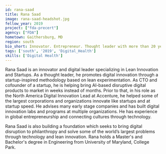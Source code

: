 ```yaml
---
id: rana-saad
title: Rana Saad
image: rana-saad-headshot.jpg
fellow_year: 2019
project: ["fda-precert"]
agency: ["FDA"]
hometown: Gaithersburg, MD
region: south
bio_short: Innovator. Entrepreneur. Thought leader with more than 20 years of innovation and digital focused global experience, combining consulting and advisory with entrepreneurship and startups.
tags: ['south', '2019', 'Digital_Health']
skills: ['Digital Health']
---
```


Rana Saad is an innovator and digital leader specializing in Lean Innovation and Startups. As a thought leader, he promotes digital innovation through a startup-inspired methodology based on lean experimentation. As CTO and cofounder of a startup, he is helping bring AI-based disruptive digital products to market in weeks instead of months. Prior to that, in his role as the North America Digital Innovation Lead at Accenture, he helped some of the largest corporations and organizations innovate like startups and at startup speed. He advises many early stage companies and has built digital innovation labs and programs at multiple organizations. He has experience in global entrepreneurship and connecting cultures through technology.

Rana Saad is also building a foundation which seeks to bring digital disruption to philanthropy and solve some of the world’s largest problems through technology and lean innovation. Rana holds a Master's and Bachelor's degree in Engineering from University of Maryland, College Park.
